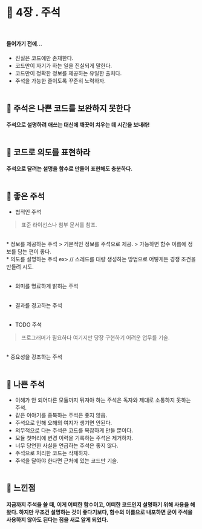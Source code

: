 # :speech_balloon: 4장 . 주석<br><br>


#### 들어가기 전에...    
* 진실은 코드에만 존재한다.   
* 코드만이 자기가 하는 일을 진실되게 말한다.    
* 코드만이 정확한 정보를 제공하는 유일한 출처다.   
* 주석을 가능한 줄이도록 꾸준히 노력하자.<br><br>

## :pushpin: 주석은 나쁜 코드를 보완하지 못한다<br>
#### 주석으로 설명하려 애쓰는 대신에 깨끗이 치우는 데 시간을 보내라!<br><br>


## :pushpin: 코드로 의도를 표현하라<br>
#### 주석으로 달려는 설명을 함수로 만들어 표현해도 충분하다.<br><br>


## :pushpin: 좋은 주석<br>
* 법적인 주석   
> 표준 라이선스나 첨부 문서를 참조.
<br>
* 정보를 제공하는 주석  
> 기본적인 정보를 주석으로 제공.   
> 가능하면 함수 이름에 정보를 담는 편이 좋다.
<br>
* 의도를 설명하는 주석   
    ex> // 스레드를 대량 생성하는 방법으로 어떻게든 경쟁 조건을 만들려 시도.<br><br>

* 의미를 명료하게 밝히는 주석<br><br>

* 결과를 경고하는 주석<br><br>

* TODO 주석   
> 프로그래머가 필요하다 여기지만 당장 구현하기 어려운 업무를 기술.
<br>
* 중요성을 강조하는 주석<br><br>

## :pushpin: 나쁜 주석<br>
* 이해가 안 되어다른 모듈까지 뒤져야 하는 주석은 독자와 제대로 소통하지 못하는 주석.   
* 같은 이야기를 중복하는 주석은 좋지 않음.   
* 주석으로 인해 오해의 여지가 생기면 안된다.   
* 의무적으로 다는 주석은 코드를 복잡하게 만들 뿐이다.   
* 모듈 첫머리에 변경 이력을 기록하는 주석은 제거하자.   
* 너무 당연한 사실을 언급하는 주석은 좋지 않다.   
* 주석으로 처리한 코드는 삭제하자.    
* 주석을 달아야 한다면 근처에 있는 코드만 기술.<br><br>

## :pushpin: 느낀점<br>
#### 지금까지 주석을 쓸 때, 이게 어떠한 함수이고, 어떠한 코드인지 설명하기 위해 사용을 해왔다. 하지만 무조건 설명하는 것이 좋다기보다, 함수의 이름으로 내포하면 굳이 주석을 사용하지 않아도 된다는 점을 새로 알게 되었다.  




